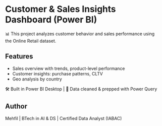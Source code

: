 # Customer & Sales Insights Dashboard (Power BI)

📊 This project analyzes customer behavior and sales performance using the Online Retail dataset.

## Features
- Sales overview with trends, product-level performance
- Customer insights: purchase patterns, CLTV
- Geo analysis by country

🛠️ Built in Power BI Desktop | 📁 Data cleaned & prepped with Power Query

## Author
Mehfil | BTech in AI & DS | Certified Data Analyst (IABAC)

